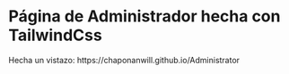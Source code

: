 # Página de Administrador hecha con TailwindCss
<p>Hecha un vistazo: https://chaponanwill.github.io/Administrator </p>
